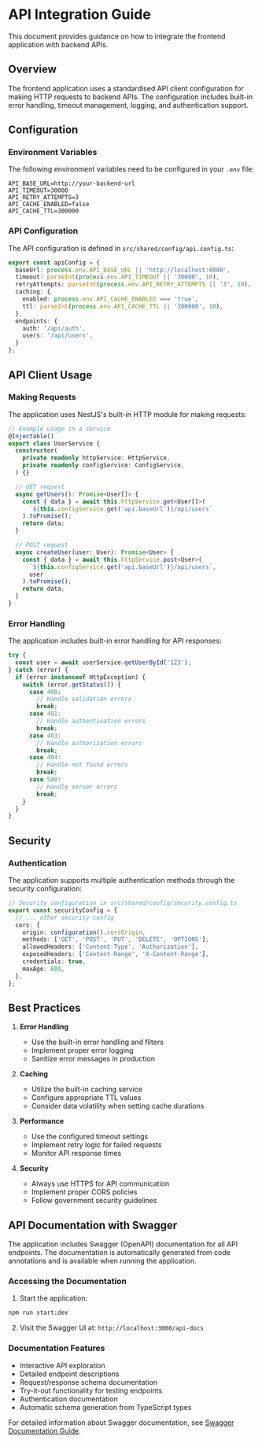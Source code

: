 # API Integration Guide

This document provides guidance on how to integrate the frontend application with backend APIs.

## Overview

The frontend application uses a standardised API client configuration for making HTTP requests to backend APIs. The configuration includes built-in error handling, timeout management, logging, and authentication support.

## Configuration

### Environment Variables

The following environment variables need to be configured in your `.env` file:

```env
API_BASE_URL=http://your-backend-url
API_TIMEOUT=30000
API_RETRY_ATTEMPTS=3
API_CACHE_ENABLED=false
API_CACHE_TTL=300000
```

### API Configuration

The API configuration is defined in `src/shared/config/api.config.ts`:

```typescript
export const apiConfig = {
  baseUrl: process.env.API_BASE_URL || 'http://localhost:8080',
  timeout: parseInt(process.env.API_TIMEOUT || '30000', 10),
  retryAttempts: parseInt(process.env.API_RETRY_ATTEMPTS || '3', 10),
  caching: {
    enabled: process.env.API_CACHE_ENABLED === 'true',
    ttl: parseInt(process.env.API_CACHE_TTL || '300000', 10),
  },
  endpoints: {
    auth: '/api/auth',
    users: '/api/users',
  }
};
```

## API Client Usage

### Making Requests

The application uses NestJS's built-in HTTP module for making requests:

```typescript
// Example usage in a service
@Injectable()
export class UserService {
  constructor(
    private readonly httpService: HttpService,
    private readonly configService: ConfigService,
  ) {}

  // GET request
  async getUsers(): Promise<User[]> {
    const { data } = await this.httpService.get<User[]>(
      `${this.configService.get('api.baseUrl')}/api/users`
    ).toPromise();
    return data;
  }

  // POST request
  async createUser(user: User): Promise<User> {
    const { data } = await this.httpService.post<User>(
      `${this.configService.get('api.baseUrl')}/api/users`,
      user
    ).toPromise();
    return data;
  }
}
```

### Error Handling

The application includes built-in error handling for API responses:

```typescript
try {
  const user = await userService.getUserById('123');
} catch (error) {
  if (error instanceof HttpException) {
    switch (error.getStatus()) {
      case 400:
        // Handle validation errors
        break;
      case 401:
        // Handle authentication errors
        break;
      case 403:
        // Handle authorization errors
        break;
      case 404:
        // Handle not found errors
        break;
      case 500:
        // Handle server errors
        break;
    }
  }
}
```

## Security

### Authentication

The application supports multiple authentication methods through the security configuration:

```typescript
// Security configuration in src/shared/config/security.config.ts
export const securityConfig = {
  // ... other security config
  cors: {
    origin: configuration().corsOrigin,
    methods: ['GET', 'POST', 'PUT', 'DELETE', 'OPTIONS'],
    allowedHeaders: ['Content-Type', 'Authorization'],
    exposedHeaders: ['Content-Range', 'X-Content-Range'],
    credentials: true,
    maxAge: 600,
  },
};
```

## Best Practices

1. **Error Handling**
   - Use the built-in error handling and filters
   - Implement proper error logging
   - Sanitize error messages in production

2. **Caching**
   - Utilize the built-in caching service
   - Configure appropriate TTL values
   - Consider data volatility when setting cache durations

3. **Performance**
   - Use the configured timeout settings
   - Implement retry logic for failed requests
   - Monitor API response times

4. **Security**
   - Always use HTTPS for API communication
   - Implement proper CORS policies
   - Follow government security guidelines

## API Documentation with Swagger

The application includes Swagger (OpenAPI) documentation for all API endpoints. The documentation is automatically generated from code annotations and is available when running the application.

### Accessing the Documentation

1. Start the application:
```bash
npm run start:dev
```

2. Visit the Swagger UI at: `http://localhost:3000/api-docs`

### Documentation Features

- Interactive API exploration
- Detailed endpoint descriptions
- Request/response schema documentation
- Try-it-out functionality for testing endpoints
- Authentication documentation
- Automatic schema generation from TypeScript types

For detailed information about Swagger documentation, see [Swagger Documentation Guide](./swagger-documentation.md). 

